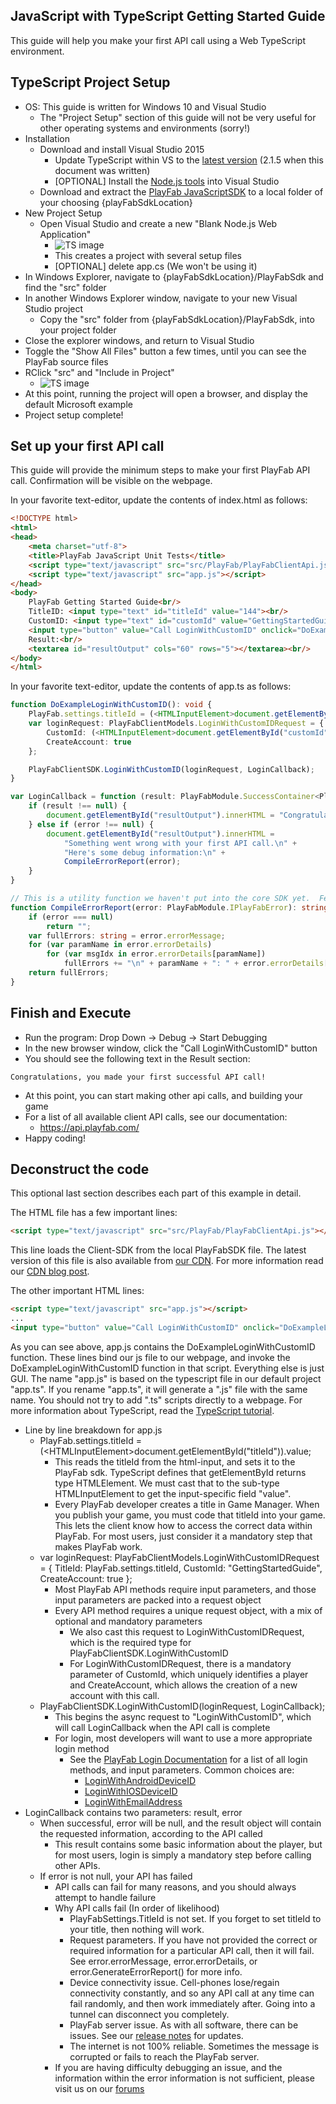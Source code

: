 
JavaScript with TypeScript Getting Started Guide
----

This guide will help you make your first API call using a Web TypeScript environment.

TypeScript Project Setup
----

* OS: This guide is written for Windows 10 and Visual Studio
  * The "Project Setup" section of this guide will not be very useful for other operating systems and environments (sorry!)
* Installation
  * Download and install Visual Studio 2015
    * Update TypeScript within VS to the [latest version](https://www.microsoft.com/en-us/download/details.aspx?id=48593) (2.1.5 when this document was written)
    * [OPTIONAL] Install the [Node.js tools](https://www.visualstudio.com/vs/node-js/) into Visual Studio
  * Download and extract the [PlayFab JavaScriptSDK](https://github.com/PlayFab/JavaScriptSDK/archive/master.zip) to a local folder of your choosing {playFabSdkLocation}
* New Project Setup
  * Open Visual Studio and create a new "Blank Node.js Web Application"
    * ![TS image](/images/TypeScript/NewProj.png)
    * This creates a project with several setup files
    * [OPTIONAL] delete app.cs (We won't be using it)
* In Windows Explorer, navigate to {playFabSdkLocation}/PlayFabSdk and find the "src" folder
* In another Windows Explorer window, navigate to your new Visual Studio project
  * Copy the "src" folder from {playFabSdkLocation}/PlayFabSdk, into your project folder
* Close the explorer windows, and return to Visual Studio
* Toggle the "Show All Files" button a few times, until you can see the PlayFab source files
* RClick "src" and "Include in Project"
  * ![TS image](/images/TypeScript/IncludeSdk.png)
* At this point, running the project will open a browser, and display the default Microsoft example
* Project setup complete!


Set up your first API call
----

This guide will provide the minimum steps to make your first PlayFab API call.  Confirmation will be visible on the webpage.

In your favorite text-editor, update the contents of index.html as follows:
```HTML
<!DOCTYPE html>
<html>
<head>
    <meta charset="utf-8">
    <title>PlayFab JavaScript Unit Tests</title>
    <script type="text/javascript" src="src/PlayFab/PlayFabClientApi.js"></script>
    <script type="text/javascript" src="app.js"></script>
</head>
<body>
    PlayFab Getting Started Guide<br/>
    TitleID: <input type="text" id="titleId" value="144"><br/>
    CustomID: <input type="text" id="customId" value="GettingStartedGuide"><br/>
    <input type="button" value="Call LoginWithCustomID" onclick="DoExampleLoginWithCustomID()"><br/>
    Result:<br/>
    <textarea id="resultOutput" cols="60" rows="5"></textarea><br/>
</body>
</html>
```

In your favorite text-editor, update the contents of app.ts as follows:
```TypeScript
function DoExampleLoginWithCustomID(): void {
    PlayFab.settings.titleId = (<HTMLInputElement>document.getElementById("titleId")).value;
    var loginRequest: PlayFabClientModels.LoginWithCustomIDRequest = {
        CustomId: (<HTMLInputElement>document.getElementById("customId")).value,
        CreateAccount: true
    };

    PlayFabClientSDK.LoginWithCustomID(loginRequest, LoginCallback);
}

var LoginCallback = function (result: PlayFabModule.SuccessContainer<PlayFabClientModels.LoginResult>, error: PlayFabModule.IPlayFabError): void {
    if (result !== null) {
        document.getElementById("resultOutput").innerHTML = "Congratulations, you made your first successful API call!";
    } else if (error !== null) {
        document.getElementById("resultOutput").innerHTML =
            "Something went wrong with your first API call.\n" +
            "Here's some debug information:\n" +
            CompileErrorReport(error);
    }
}

// This is a utility function we haven't put into the core SDK yet.  Feel free to use it.
function CompileErrorReport(error: PlayFabModule.IPlayFabError): string {
    if (error === null)
        return "";
    var fullErrors: string = error.errorMessage;
    for (var paramName in error.errorDetails)
        for (var msgIdx in error.errorDetails[paramName])
            fullErrors += "\n" + paramName + ": " + error.errorDetails[paramName][msgIdx];
    return fullErrors;
}
```

Finish and Execute
----

* Run the program: Drop Down -> Debug -> Start Debugging
* In the new browser window, click the "Call LoginWithCustomID" button
* You should see the following text in the Result section:
```text
Congratulations, you made your first successful API call!
```

* At this point, you can start making other api calls, and building your game
* For a list of all available client API calls, see our documentation:
  * https://api.playfab.com/
* Happy coding!

Deconstruct the code
----


This optional last section describes each part of this example in detail.

The HTML file has a few important lines:
```HTML
<script type="text/javascript" src="src/PlayFab/PlayFabClientApi.js"></script>
```

This line loads the Client-SDK from the local PlayFabSDK file. The latest version of this file is also available from [our CDN](https://download.playfab.com/PlayFabClientApi.js).  For more information read our [CDN blog post](https://playfab.com/playfab-now-serving-javascript-sdk-via-cdn/).

The other important HTML lines:
```HTML
<script type="text/javascript" src="app.js"></script>
...
<input type="button" value="Call LoginWithCustomID" onclick="DoExampleLoginWithCustomID()"><br />
```

As you can see above, app.js contains the DoExampleLoginWithCustomID function. These lines bind our js file to our webpage, and invoke the DoExampleLoginWithCustomID function in that script.  Everything else is just GUI.  The name "app.js" is based on the typescript file in our default project "app.ts".  If you rename "app.ts", it will generate a ".js" file with the same name.  You should not try to add ".ts" scripts directly to a webpage.  For more information about TypeScript, read the [TypeScript tutorial](https://www.typescriptlang.org/docs/tutorial.html).

* Line by line breakdown for app.js
  * PlayFab.settings.titleId = (&lt;HTMLInputElement>document.getElementById("titleId")).value;
    * This reads the titleId from the html-input, and sets it to the PlayFab sdk.  TypeScript defines that getElementById returns type HTMLElement.  We must cast that to the sub-type HTMLInputElement to get the input-specific field "value".
    * Every PlayFab developer creates a title in Game Manager.  When you publish your game, you must code that titleId into your game.  This lets the client know how to access the correct data within PlayFab.  For most users, just consider it a mandatory step that makes PlayFab work.
  * var loginRequest: PlayFabClientModels.LoginWithCustomIDRequest = { TitleId: PlayFab.settings.titleId, CustomId: "GettingStartedGuide", CreateAccount: true };
    * Most PlayFab API methods require input parameters, and those input parameters are packed into a request object
    * Every API method requires a unique request object, with a mix of optional and mandatory parameters
      * We also cast this request to LoginWithCustomIDRequest, which is the required type for PlayFabClientSDK.LoginWithCustomID
      * For LoginWithCustomIDRequest, there is a mandatory parameter of CustomId, which uniquely identifies a player and CreateAccount, which allows the creation of a new account with this call.
  * PlayFabClientSDK.LoginWithCustomID(loginRequest, LoginCallback);
    * This begins the async request to "LoginWithCustomID", which will call LoginCallback when the API call is complete
    * For login, most developers will want to use a more appropriate login method
      * See the [PlayFab Login Documentation](https://api.playfab.com/Documentation/Client#Authentication) for a list of all login methods, and input parameters.  Common choices are:
        * [LoginWithAndroidDeviceID](https://api.playfab.com/Documentation/Client/method/LoginWithAndroidDeviceID)
        * [LoginWithIOSDeviceID](https://api.playfab.com/Documentation/Client/method/LoginWithIOSDeviceID)
        * [LoginWithEmailAddress](https://api.playfab.com/Documentation/Client/method/LoginWithEmailAddress)
* LoginCallback contains two parameters: result, error
  * When successful, error will be null, and the result object will contain the requested information, according to the API called
    * This result contains some basic information about the player, but for most users, login is simply a mandatory step before calling other APIs.
  * If error is not null, your API has failed
    * API calls can fail for many reasons, and you should always attempt to handle failure
    * Why API calls fail (In order of likelihood)
      * PlayFabSettings.TitleId is not set.  If you forget to set titleId to your title, then nothing will work.
      * Request parameters.  If you have not provided the correct or required information for a particular API call, then it will fail.  See error.errorMessage, error.errorDetails, or error.GenerateErrorReport() for more info.
      * Device connectivity issue.  Cell-phones lose/regain connectivity constantly, and so any API call at any time can fail randomly, and then work immediately after.  Going into a tunnel can disconnect you completely.
      * PlayFab server issue.  As with all software, there can be issues.  See our [release notes](https://api.playfab.com/releaseNotes/) for updates.
      * The internet is not 100% reliable.  Sometimes the message is corrupted or fails to reach the PlayFab server.
    * If you are having difficulty debugging an issue, and the information within the error information is not sufficient, please visit us on our [forums](https://community.playfab.com/index.html)


